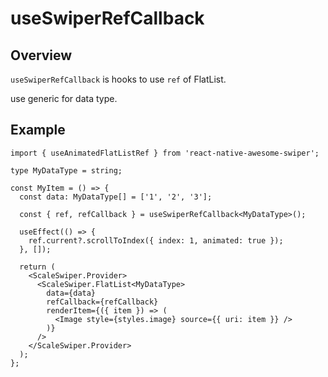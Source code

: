 # useSwiperRefCallback

## Overview

`useSwiperRefCallback` is hooks to use `ref` of FlatList.

use generic for data type.

## Example

```tsx
import { useAnimatedFlatListRef } from 'react-native-awesome-swiper';

type MyDataType = string;

const MyItem = () => {
  const data: MyDataType[] = ['1', '2', '3'];

  const { ref, refCallback } = useSwiperRefCallback<MyDataType>();

  useEffect(() => {
    ref.current?.scrollToIndex({ index: 1, animated: true });
  }, []);

  return (
    <ScaleSwiper.Provider>
      <ScaleSwiper.FlatList<MyDataType>
        data={data}
        refCallback={refCallback}
        renderItem={({ item }) => (
          <Image style={styles.image} source={{ uri: item }} />
        )}
      />
    </ScaleSwiper.Provider>
  );
};
```
